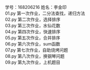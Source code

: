 学号：168206216  姓名：李金印  
01.py 第一次作业，二分法查找，递归方法  
02.py 第二次作业，选择排序  
03.py 第三次作业，水仙花数  
04.py 第四次作业，快速排序  
05.py 第五次作业，合并排序  
06.py 第六次作业，sum函数  
07.py 第七次作业，自助烧烤问题  
08.py 第八次作业，换钢琴问题  
09.py 第九次作业，上机题目  


